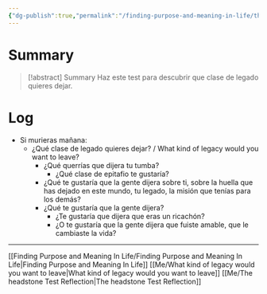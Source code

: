 ```yaml
---
{"dg-publish":true,"permalink":"/finding-purpose-and-meaning-in-life/the-headstone-test-exercise-introduction/","hide":true}
---
```


# Summary
>[!abstract] Summary
> Haz este test para descubrir que clase de legado quieres dejar.

# Log
- Si murieras mañana:
   - ¿Qué clase de legado quieres dejar? / What kind of legacy would you want to leave?
      - ¿Qué querrías que dijera tu tumba?
         - ¿Qué clase de epitafio te gustaría?
      - ¿Qué te gustaría que la gente dijera sobre ti, sobre la huella que has dejado en este mundo, tu legado, la misión que tenías para los demás?
      - ¿Qué te gustaría que la gente dijera?
         - ¿Te gustaría que dijera que eras un ricachón?
         - ¿O te gustaría que la gente dijera que fuiste amable, que le cambiaste la vida?

---
[[Finding Purpose and Meaning In Life/Finding Purpose and Meaning In Life\|Finding Purpose and Meaning In Life]]
[[Me/What kind of legacy would you want to leave\|What kind of legacy would you want to leave]]
[[Me/The headstone Test Reflection\|The headstone Test Reflection]]
